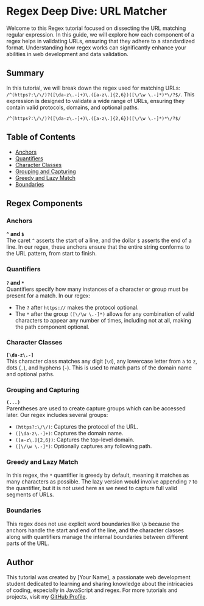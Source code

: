 # Regex Deep Dive: URL Matcher

Welcome to this Regex tutorial focused on dissecting the URL matching regular expression. In this guide, we will explore how each component of a regex helps in validating URLs, ensuring that they adhere to a standardized format. Understanding how regex works can significantly enhance your abilities in web development and data validation.

## Summary

In this tutorial, we will break down the regex used for matching URLs: `/^(https?:\/\/)?([\da-z\.-]+)\.([a-z\.]{2,6})([\/\w \.-]*)*\/?$/`. This expression is designed to validate a wide range of URLs, ensuring they contain valid protocols, domains, and optional paths.

```regex
/^(https?:\/\/)?([\da-z\.-]+)\.([a-z\.]{2,6})([\/\w \.-]*)*\/?$/
```

## Table of Contents

- [Anchors](#anchors)
- [Quantifiers](#quantifiers)
- [Character Classes](#character-classes)
- [Grouping and Capturing](#grouping-and-capturing)
- [Greedy and Lazy Match](#greedy-and-lazy-match)
- [Boundaries](#boundaries)

## Regex Components

### Anchors

**`^` and `$`**  
The caret `^` asserts the start of a line, and the dollar `$` asserts the end of a line. In our regex, these anchors ensure that the entire string conforms to the URL pattern, from start to finish.

### Quantifiers

**`?` and `*`**  
Quantifiers specify how many instances of a character or group must be present for a match. In our regex:
- The `?` after `https://` makes the protocol optional.
- The `*` after the group `([\/\w \.-]*)` allows for any combination of valid characters to appear any number of times, including not at all, making the path component optional.

### Character Classes

**`[\da-z\.-]`**  
This character class matches any digit (`\d`), any lowercase letter from `a` to `z`, dots (`.`), and hyphens (`-`). This is used to match parts of the domain name and optional paths.

### Grouping and Capturing

**`(...)`**  
Parentheses are used to create capture groups which can be accessed later. Our regex includes several groups:
- `(https?:\/\/)`: Captures the protocol of the URL.
- `([\da-z\.-]+)`: Captures the domain name.
- `([a-z\.]{2,6})`: Captures the top-level domain.
- `([\/\w \.-]*)`: Optionally captures any following path.

### Greedy and Lazy Match

In this regex, the `*` quantifier is greedy by default, meaning it matches as many characters as possible. The lazy version would involve appending `?` to the quantifier, but it is not used here as we need to capture full valid segments of URLs.

### Boundaries

This regex does not use explicit word boundaries like `\b` because the anchors handle the start and end of the line, and the character classes along with quantifiers manage the internal boundaries between different parts of the URL.

## Author

This tutorial was created by [Your Name], a passionate web development student dedicated to learning and sharing knowledge about the intricacies of coding, especially in JavaScript and regex. For more tutorials and projects, visit my [GitHub Profile](https://github.com/Kykesh).

